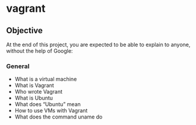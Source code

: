 # vagrant

## Objective 
At the end of this project, you are expected to be able to explain to anyone, without the help of Google:

### General
* What is a virtual machine
* What is Vagrant
* Who wrote Vagrant
* What is Ubuntu
* What does “Ubuntu” mean
* How to use VMs with Vagrant
* What does the command uname do
